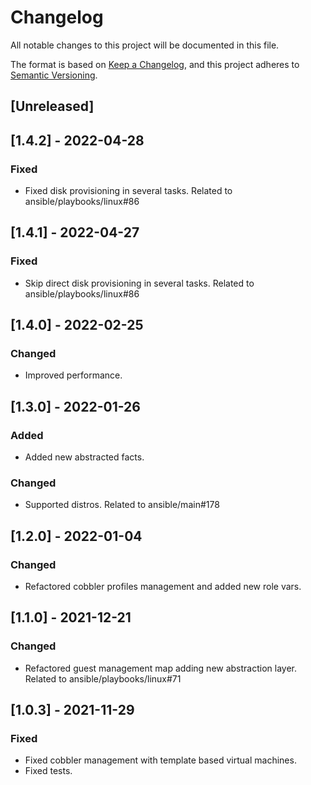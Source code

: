 # Changelog
All notable changes to this project will be documented in this file.

The format is based on [Keep a Changelog](https://keepachangelog.com/en/1.0.0/),
and this project adheres to [Semantic Versioning](https://semver.org/spec/v2.0.0.html).

## [Unreleased]

## [1.4.2] - 2022-04-28
### Fixed
- Fixed disk provisioning in several tasks. Related to ansible/playbooks/linux#86

## [1.4.1] - 2022-04-27
### Fixed
- Skip direct disk provisioning in several tasks. Related to ansible/playbooks/linux#86

## [1.4.0] - 2022-02-25
### Changed
- Improved performance.

## [1.3.0] - 2022-01-26
### Added
- Added new abstracted facts.

### Changed
- Supported distros. Related to ansible/main#178

## [1.2.0] - 2022-01-04
### Changed
- Refactored cobbler profiles management and added new role vars.

## [1.1.0] - 2021-12-21
### Changed
- Refactored guest management map adding new abstraction layer. Related to ansible/playbooks/linux#71

## [1.0.3] - 2021-11-29
### Fixed
- Fixed cobbler management with template based virtual machines.
- Fixed tests.
